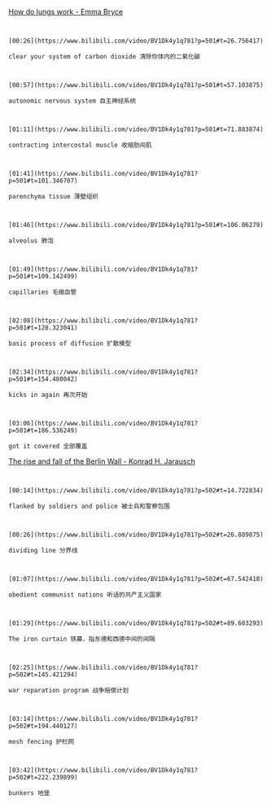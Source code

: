 [How do lungs work - Emma Bryce](https://www.bilibili.com/video/BV1Dk4y1q781?p=501)

```ad-note


[00:26](https://www.bilibili.com/video/BV1Dk4y1q781?p=501#t=26.756417)

clear your system of carbon dioxide 清除你体内的二氧化碳

```

```ad-note


[00:57](https://www.bilibili.com/video/BV1Dk4y1q781?p=501#t=57.103875)

autonomic nervous system 自主神经系统

```

```ad-note


[01:11](https://www.bilibili.com/video/BV1Dk4y1q781?p=501#t=71.883874)

contracting intercostal muscle 收缩肋间肌

```

```ad-note


[01:41](https://www.bilibili.com/video/BV1Dk4y1q781?p=501#t=101.346707)

parenchyma tissue 薄壁组织

```

```ad-note


[01:46](https://www.bilibili.com/video/BV1Dk4y1q781?p=501#t=106.06279)

alveolus 肺泡

```

```ad-note


[01:49](https://www.bilibili.com/video/BV1Dk4y1q781?p=501#t=109.142499)

capillaries 毛细血管

```

```ad-note


[02:08](https://www.bilibili.com/video/BV1Dk4y1q781?p=501#t=128.323041)

basic process of diffusion 扩散模型

```

```ad-note


[02:34](https://www.bilibili.com/video/BV1Dk4y1q781?p=501#t=154.480042)

kicks in again 再次开始

```

```ad-note


[03:06](https://www.bilibili.com/video/BV1Dk4y1q781?p=501#t=186.536249)

got it covered 全部覆盖

```

[The rise and fall of the Berlin Wall - Konrad H. Jarausch](https://www.bilibili.com/video/BV1Dk4y1q781?p=502)


```ad-note


[00:14](https://www.bilibili.com/video/BV1Dk4y1q781?p=502#t=14.722834)

flanked by soldiers and police 被士兵和警察包围

```

```ad-note


[00:26](https://www.bilibili.com/video/BV1Dk4y1q781?p=502#t=26.889875)

dividing line 分界线

```

```ad-note


[01:07](https://www.bilibili.com/video/BV1Dk4y1q781?p=502#t=67.542418)

obedient communist nations 听话的共产主义国家

```

```ad-note


[01:29](https://www.bilibili.com/video/BV1Dk4y1q781?p=502#t=89.603293)

The iron curtain 铁幕，指东德和西德中间的间隔

```

```ad-note


[02:25](https://www.bilibili.com/video/BV1Dk4y1q781?p=502#t=145.421294)

war reparation program 战争赔偿计划

```

```ad-note


[03:14](https://www.bilibili.com/video/BV1Dk4y1q781?p=502#t=194.440127)

mesh fencing 护栏网

```

```ad-note


[03:42](https://www.bilibili.com/video/BV1Dk4y1q781?p=502#t=222.239899)

bunkers 地堡

```